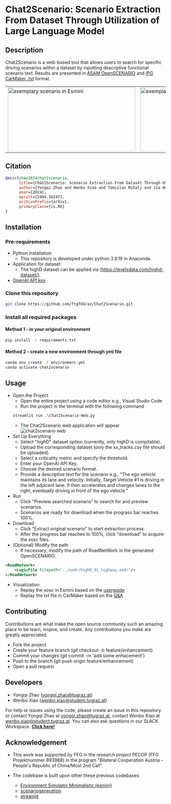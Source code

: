 # Chat2Scenario: Scenario Extraction From Dataset Through Utilization of Large Language Model

## Description

Chat2Scenario is a web-based tool that allows users to search for specific driving scenarios within a dataset by inputting descriptive functional scenario text. Results are presented in [ASAM OpenSCENARIO](https://www.asam.net/standards/detail/openscenario/) and [IPG CarMaker .txt](https://ipg-automotive.com/en/support/support-request/faq/usage-of-user-inputs-from-a-file-in-a-maneuver-133/) format. 
<table>
  <tr>
    <td><img src="docs/demo.gif" alt="exemplary scenario in Esmini" width="400" height="200" /></td>
    <td><img src="docs/demo_CM.gif" alt="exemplary scenario in CarMaker" width="400" height="200"/></td>
  </tr>
</table>

## Citation
```bibtex
@misc{zhao2024chat2scenario,
      title={Chat2Scenario: Scenario Extraction From Dataset Through Utilization of Large Language Model}, 
      author={Yongqi Zhao and Wenbo Xiao and Tomislav Mihalj and Jia Hu and Arno Eichberger},
      year={2024},
      eprint={2404.16147},
      archivePrefix={arXiv},
      primaryClass={cs.RO}
}
```

## Installation
### Pre-requirements
- Python installation
	- This repository is developed under python 3.9.19 in Anaconda.
- Application for dataset
	- The highD dataset can be applied via (https://levelxdata.com/highd-dataset/).
- [OpenAI API key](https://help.openai.com/en/articles/4936850-where-do-i-find-my-api-key) 
### Clone this repository
```bash
git clone https://github.com/ftgTUGraz/Chat2Scenario.git 
```
### Install all required packages
#### Method 1 - in your original environment
```bash
pip install -r requirements.txt
```
#### Method 2 - create a new environment through yml file
```bash
conda env create -f environment.yml
conda activate chat2scenario
```

## Usage
- Open the Project
	- Open the entire project using a code editor e.g., Visual Studio Code
	- Run the project in the terminal with the following command
	```bash
	streamlit run .\Chat2Scenario-Web.py
	```
	- The Chat2Scenario web application will appear
![chat2scenario web](docs/Chat2Scenario_Web.png)
- Set Up Everything
	- Select "highD" dataset option (currently, only highD is compitable).
	- Upload the corresponding dataset (only the xx_tracks.csv file should be uploaded).
	- Select a criticality metric and specify the threshold.
	- Enter your OpenAI API Key.
	- Choose the desired scenario format.
	- Provide a descriptive text for the scenario e.g., "The ego vehicle maintains its lane and velocity. Initially, Target Vehicle #1 is driving in the left adjacent lane. It then accelerates and changes lanes to the right, eventually driving in front of the ego vehicle."
- Run
	- Click "Preview searched scenario" to search for and preview scenarios. 
	- Scenarios are ready for download when the prograss bar reaches 100%.
- Download
	- Click "Extract original scenario" to start extraction process.
	- After the progress bar reaches to 100\%, click "download" to acquire the xosc files. 
- (Optional) Modify the path 
	- If necessary, modify the path of RoadNetWork in the generated OpenSCENARIO.
```xml
<RoadNetwork>
    <LogicFile filepath="../xodr/highD_01_highway.xodr"/>
</RoadNetwork>
```
- Visualization
	- Replay the xosc in Esmini based on the [userguide](https://esmini.github.io/#_view_a_scenario)
	- Replay the txt file in CarMaker based on the [Q&A](https://www.ipg-automotive.com/en/support/support-request/faq/usage-of-user-inputs-from-a-file-in-a-maneuver-133/) 

## Contributing
Contributions are what make the open source community such an amazing place to be learn, inspire, and create. Any contributions you make are greatly appreciated.
- Fork the project.
- Create your feature branch (git checkout -b feature/enhancement)
- Commit your changes (git commit -m 'add some enhacement')
- Push to the branch (git push origin feature/enhancement)
- Open a pull request

## Developers

* Yongqi Zhao ([yongqi.zhao@tugraz.at](mailto:yongqizhao@tugraz.at))
* Wenbo Xiao ([wenbo.xiao@student.tugraz.at](mailto:wenbo.xiao@student.tugraz.at))

For help or issues using the code, please create an issue in this repository or contact Yongqi Zhao at [yongqi.zhao@tugraz.at](mailto:yongqi.zhao@tugraz.at), contact Wenbo Xiao at [wenbo.xiao@student.tugraz.at](wenbo.xiao@student.tugraz.at). 
You can also ask questions in our SLACK Workspace. **[Click here!](https://join.slack.com/t/chat2scenario/shared_invite/zt-2hwtat65j-c2EqeGGewDJpWRBpPUhNDw)**

## Acknowledgement
- This work was supported by FFG in the research project PECOP (FFG Projektnummer 893988) in the program "Bilateral Cooperation Austria - People's Republic of China/Most 2nd Call".

- The codebase is built upon other these previous codebases:<br>
	- [Environment Simulator Minimalistic (esmini)](https://github.com/esmini/esmini)<br>
	- [scenariogeneration](https://github.com/pyoscx/scenariogeneration)<br>
	- [streamlit](https://github.com/streamlit/streamlit)
